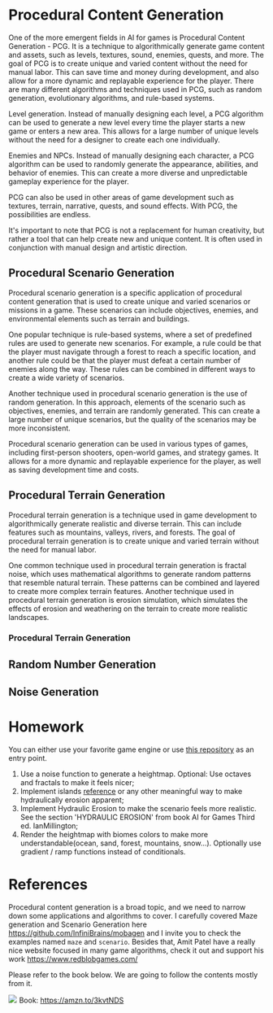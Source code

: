 # Procedural Content Generation

One of the more emergent fields in AI for games is Procedural Content Generation - PCG. It is a technique to algorithmically generate game content and assets, such as levels, textures, sound, enemies, quests, and more. The goal of PCG is to create unique and varied content without the need for manual labor. This can save time and money during development, and also allow for a more dynamic and replayable experience for the player. There are many different algorithms and techniques used in PCG, such as random generation, evolutionary algorithms, and rule-based systems.

Level generation. Instead of manually designing each level, a PCG algorithm can be used to generate a new level every time the player starts a new game or enters a new area. This allows for a large number of unique levels without the need for a designer to create each one individually.

Enemies and NPCs. Instead of manually designing each character, a PCG algorithm can be used to randomly generate the appearance, abilities, and behavior of enemies. This can create a more diverse and unpredictable gameplay experience for the player.

PCG can also be used in other areas of game development such as textures, terrain, narrative, quests, and sound effects. With PCG, the possibilities are endless.

It's important to note that PCG is not a replacement for human creativity, but rather a tool that can help create new and unique content. It is often used in conjunction with manual design and artistic direction.

## Procedural Scenario Generation
Procedural scenario generation is a specific application of procedural content generation that is used to create unique and varied scenarios or missions in a game. These scenarios can include objectives, enemies, and environmental elements such as terrain and buildings.

One popular technique is rule-based systems, where a set of predefined rules are used to generate new scenarios. For example, a rule could be that the player must navigate through a forest to reach a specific location, and another rule could be that the player must defeat a certain number of enemies along the way. These rules can be combined in different ways to create a wide variety of scenarios.

Another technique used in procedural scenario generation is the use of random generation. In this approach, elements of the scenario such as objectives, enemies, and terrain are randomly generated. This can create a large number of unique scenarios, but the quality of the scenarios may be more inconsistent.

Procedural scenario generation can be used in various types of games, including first-person shooters, open-world games, and strategy games. It allows for a more dynamic and replayable experience for the player, as well as saving development time and costs.

## Procedural Terrain Generation

Procedural terrain generation is a technique used in game development to algorithmically generate realistic and diverse terrain. This can include features such as mountains, valleys, rivers, and forests. The goal of procedural terrain generation is to create unique and varied terrain without the need for manual labor.

One common technique used in procedural terrain generation is fractal noise, which uses mathematical algorithms to generate random patterns that resemble natural terrain. These patterns can be combined and layered to create more complex terrain features. Another technique used in procedural terrain generation is erosion simulation, which simulates the effects of erosion and weathering on the terrain to create more realistic landscapes.

### Procedural Terrain Generation

## Random Number Generation

## Noise Generation

# Homework

You can either use your favorite game engine or use [this repository](https://github.com/InfiniBrains/mobagen/tree/master/examples/scenario) as an entry point.
1. Use a noise function to generate a heightmap. Optional: Use octaves and fractals to make it feels nicer;
2. Implement islands [reference](https://www.redblobgames.com/maps/terrain-from-noise/#islands) or any other meaningful way to make hydraulically erosion apparent;
3. Implement Hydraulic Erosion to make the scenario feels more realistic. See the section 'HYDRAULIC EROSION' from book AI for Games Third ed. IanMillington;
4. Render the heightmap with biomes colors to make more understandable(ocean, sand, forest, mountains, snow...). Optionally use gradient / ramp functions instead of conditionals.

# References
Procedural content generation is a broad topic, and we need to narrow down some applications and algorithms to cover. I carefully covered Maze generation and Scenario Generation here https://github.com/InfiniBrains/mobagen and I invite you to check the examples named `maze` and `scenario`. Besides that, Amit Patel have a really nice website focused in many game algorithms, check it out and support his work https://www.redblobgames.com/

Please refer to the book below. We are going to follow the contents mostly from it.

<a href="https://www.amazon.com/AI-Games-Third-Ian-Millington/dp/0367670569?hvadid=509062326676&hvpos=&hvnetw=g&hvrand=14550697854366430846&hvpone=&hvptwo=&hvqmt=&hvdev=c&hvdvcmdl=&hvlocint=&hvlocphy=9003006&hvtargid=pla-946782971463&psc=1&linkCode=li2&tag=tolstenko-20&linkId=e9ea9d7c2c4131719ef523890cd3d5db&language=en_US&ref_=as_li_ss_il" target="_blank"><img border="0" src="//ws-na.amazon-adsystem.com/widgets/q?_encoding=UTF8&ASIN=0367670569&Format=_SL160_&ID=AsinImage&MarketPlace=US&ServiceVersion=20070822&WS=1&tag=tolstenko-20&language=en_US" ></a><img src="https://ir-na.amazon-adsystem.com/e/ir?t=tolstenko-20&language=en_US&l=li2&o=1&a=0367670569" width="1" height="1" border="0" alt="" style="border:none !important; margin:0px !important;" />
Book: https://amzn.to/3kvtNDS